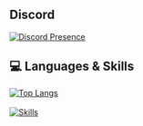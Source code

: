 ## Discord
[![Discord Presence](https://lanyard.cnrad.dev/api/1031664203792138300?theme=dark)](https://discord.com/users/1031664203792138300)
## 💻 Languages & Skills
[![Top Langs](https://github-readme-stats.vercel.app/api/top-langs/?username=AwayFromKane&layout=compact)](https://github.com/loleris-pp)
<br>
<br>
[![Skills](https://skillicons.dev/icons?i=html,css,js,ts,react,nodejs,mysql,git,jquery,vscode&theme=dark)](https://github.com/loleris-pp)
